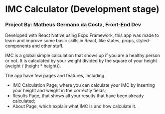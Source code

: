 # IMC Calculator (Development stage)

### Project By: Matheus Germano da Costa, Front-End Dev

Developed with React Native using Expo Framework, this app was made to learn and improve some basic skills in React, like states, props, styled-components and other stuff.

IMC is a global simple calculation that shows up if you are a healthy person or not. It is calculated by your weight divided by the square of your height (weight / (height \* height)).

The app have few pages and features, including:

- IMC Calculation Page, where you can calculate your IMC by inserting your height and weight in the correctly fields;
- Results Page, that shows all your results that have been already calculated;
- About Page, which explain what IMC is and how calculate it.
